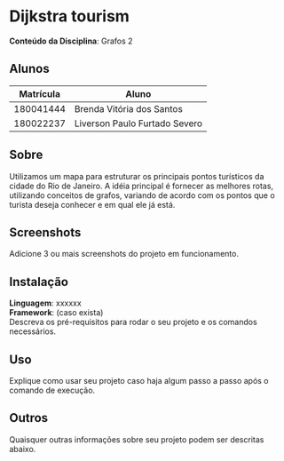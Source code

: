 # Dijkstra tourism

**Conteúdo da Disciplina**: Grafos 2<br>

## Alunos
|Matrícula | Aluno |
| -- | -- |
| 180041444  |  Brenda Vitória dos Santos |
| 180022237  |  Liverson Paulo Furtado Severo |

## Sobre 
Utilizamos um mapa para estruturar os principais pontos turísticos da cidade do Rio de Janeiro. A idéia principal é fornecer as melhores rotas, utilizando conceitos de grafos, variando de acordo com os pontos que o turista deseja conhecer e em qual ele já está.

## Screenshots
Adicione 3 ou mais screenshots do projeto em funcionamento.

## Instalação 
**Linguagem**: xxxxxx<br>
**Framework**: (caso exista)<br>
Descreva os pré-requisitos para rodar o seu projeto e os comandos necessários.

## Uso 
Explique como usar seu projeto caso haja algum passo a passo após o comando de execução.

## Outros 
Quaisquer outras informações sobre seu projeto podem ser descritas abaixo.




